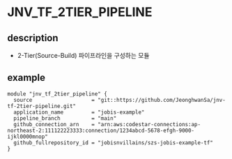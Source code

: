 # JNV_TF_2TIER_PIPELINE

## description
* 2-Tier(Source-Build) 파이프라인을 구성하는 모듈

## example
```
module "jnv_tf_2tier_pipeline" {
  source                   = "git::https://github.com/JeonghwanSa/jnv-tf-2tier-pipeline.git"
  application_name         = "jobis-example"
  pipeline_branch          = "main"
  github_connection_arn    = "arn:aws:codestar-connections:ap-northeast-2:111122223333:connection/1234abcd-5678-efgh-9000-ijkl0000mnop"
  github_fullrepository_id = "jobisnvillains/szs-jobis-example-tf"
}
```